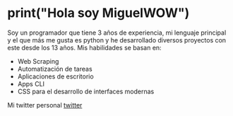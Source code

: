 # **print("Hola soy MiguelWOW")**
Soy un programador que tiene 3 años de experiencia, mi lenguaje principal y el que más me gusta es python y he desarrollado diversos proyectos con este desde los 13 años. Mis habilidades se basan en:

* Web Scraping
* Automatización de tareas
* Aplicaciones de escritorio
* Apps CLI
* CSS para el desarrollo de interfaces modernas

Mi twitter personal [twitter]("https://twitter.com/MiguelNDEV")

